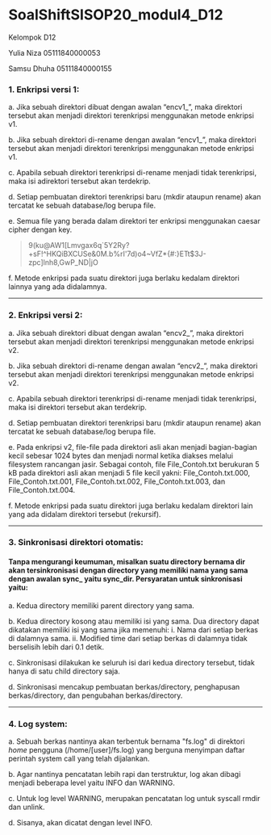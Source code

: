 # SoalShiftSISOP20_modul4_D12


Kelompok D12

Yulia Niza    05111840000053

Samsu Dhuha   05111840000155



### 1.	Enkripsi versi 1:
a.	Jika sebuah direktori dibuat dengan awalan “encv1_”, maka direktori tersebut akan menjadi direktori terenkripsi menggunakan metode enkripsi v1.

b.	Jika sebuah direktori di-rename dengan awalan “encv1_”, maka direktori tersebut akan menjadi direktori terenkripsi menggunakan metode enkripsi v1.

c.	Apabila sebuah direktori terenkripsi di-rename menjadi tidak terenkripsi, maka isi adirektori tersebut akan terdekrip.

d.	Setiap pembuatan direktori terenkripsi baru (mkdir ataupun rename) akan tercatat ke sebuah database/log berupa file.

e.	Semua file yang berada dalam direktori ter enkripsi menggunakan caesar cipher dengan key.
<blockquote> 9(ku@AW1[Lmvgax6q`5Y2Ry?+sF!^HKQiBXCUSe&0M.b%rI'7d)o4~VfZ*{#:}ETt$3J-zpc]lnh8,GwP_ND|jO </blockquote>

f.	Metode enkripsi pada suatu direktori juga berlaku kedalam direktori lainnya yang ada didalamnya.

---

### 2.	Enkripsi versi 2:
a.	Jika sebuah direktori dibuat dengan awalan “encv2_”, maka direktori tersebut akan menjadi direktori terenkripsi menggunakan metode enkripsi v2.

b.	Jika sebuah direktori di-rename dengan awalan “encv2_”, maka direktori tersebut akan menjadi direktori terenkripsi menggunakan metode enkripsi v2.

c.	Apabila sebuah direktori terenkripsi di-rename menjadi tidak terenkripsi, maka isi direktori tersebut akan terdekrip.
 
d.	Setiap pembuatan direktori terenkripsi baru (mkdir ataupun rename) akan tercatat ke sebuah database/log berupa file.

e.	Pada enkripsi v2, file-file pada direktori asli akan menjadi bagian-bagian kecil sebesar 1024 bytes dan menjadi normal ketika diakses melalui filesystem rancangan jasir. Sebagai contoh, file File_Contoh.txt berukuran 5 kB pada direktori asli akan menjadi 5 file kecil yakni: File_Contoh.txt.000, File_Contoh.txt.001, File_Contoh.txt.002, File_Contoh.txt.003, dan File_Contoh.txt.004.

f.	Metode enkripsi pada suatu direktori juga berlaku kedalam direktori lain yang ada didalam direktori tersebut (rekursif).

---

### 3.	Sinkronisasi direktori otomatis:

#### Tanpa mengurangi keumuman, misalkan suatu directory bernama dir akan tersinkronisasi dengan directory yang memiliki nama yang sama dengan awalan sync_ yaitu sync_dir. Persyaratan untuk sinkronisasi yaitu:

a.	Kedua directory memiliki parent directory yang sama.

b.	Kedua directory kosong atau memiliki isi yang sama. Dua directory dapat dikatakan memiliki isi yang sama jika memenuhi:
        i.	Nama dari setiap berkas di dalamnya sama.
        ii.	Modified time dari setiap berkas di dalamnya tidak berselisih lebih dari 0.1 detik.

c.	Sinkronisasi dilakukan ke seluruh isi dari kedua directory tersebut, tidak hanya di satu child directory saja.

d.	Sinkronisasi mencakup pembuatan berkas/directory, penghapusan berkas/directory, dan pengubahan berkas/directory.

---


### 4.	Log system:

a.	Sebuah berkas nantinya akan terbentuk bernama "fs.log" di direktori *home* pengguna (/home/[user]/fs.log) yang berguna menyimpan daftar perintah system call yang telah dijalankan.

b.	Agar nantinya pencatatan lebih rapi dan terstruktur, log akan dibagi menjadi beberapa level yaitu INFO dan WARNING.

c.	Untuk log level WARNING, merupakan pencatatan log untuk syscall rmdir dan unlink.

d.	Sisanya, akan dicatat dengan level INFO.

